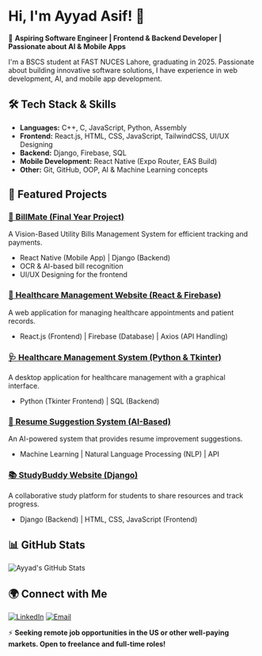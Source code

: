 # Hi, I'm Ayyad Asif! 👋

🚀 **Aspiring Software Engineer | Frontend & Backend Developer | Passionate about AI & Mobile Apps**

I'm a BSCS student at FAST NUCES Lahore, graduating in 2025. Passionate about building innovative software solutions, I have experience in web development, AI, and mobile app development.

## 🛠 Tech Stack & Skills

- **Languages:** C++, C, JavaScript, Python, Assembly
- **Frontend:** React.js, HTML, CSS, JavaScript, TailwindCSS, UI/UX Designing
- **Backend:** Django, Firebase, SQL
- **Mobile Development:** React Native (Expo Router, EAS Build)
- **Other:** Git, GitHub, OOP, AI & Machine Learning concepts

## 📌 Featured Projects

### [🔗 BillMate (Final Year Project)](https://github.com/AyyadAsif/BillMate)
A Vision-Based Utility Bills Management System for efficient tracking and payments.
- React Native (Mobile App) | Django (Backend)
- OCR & AI-based bill recognition
- UI/UX Designing for the frontend

### [🏥 Healthcare Management Website (React & Firebase)](https://github.com/HealthLink)
A web application for managing healthcare appointments and patient records.
- React.js (Frontend) | Firebase (Database) | Axios (API Handling)

### [🩺 Healthcare Management System (Python & Tkinter)](https://github.com/Health-Sync)
A desktop application for healthcare management with a graphical interface.
- Python (Tkinter Frontend) | SQL (Backend)

### [📄 Resume Suggestion System (AI-Based)](https://github.com/ResumeAI)
An AI-powered system that provides resume improvement suggestions.
- Machine Learning | Natural Language Processing (NLP) | API 

### [📚 StudyBuddy Website (Django)](https://github.com/StuddyBuddy)
A collaborative study platform for students to share resources and track progress.
- Django (Backend) | HTML, CSS, JavaScript (Frontend)

## 📊 GitHub Stats

![Ayyad's GitHub Stats](https://github-readme-stats.vercel.app/api?username=AyyadAsif&show_icons=true&theme=radical)

## 🌍 Connect with Me

[![LinkedIn](https://img.shields.io/badge/LinkedIn-Connect-blue?style=flat-square&logo=linkedin)](https://www.linkedin.com/in/AyyadAsif)
[![Email](https://img.shields.io/badge/Email-Contact-red?style=flat-square&logo=gmail)](mailto:ayyadasif7853@gmail.com)

⚡ **Seeking remote job opportunities in the US or other well-paying markets. Open to freelance and full-time roles!**
